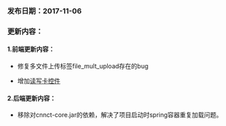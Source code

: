 ### 发布日期：2017-11-06

### 更新内容：

#### 1.前端更新内容：

* 修复多文件上传标签file\_mult\_upload存在的bug

* 增加[读写卡控件](/ji-ben-biao-dan-kong-jian/readcard-biao-qian.md)

#### 2.后端更新内容：

* 移除对cnnct-core.jar的依赖，解决了项目启动时spring容器重复加载问题。



